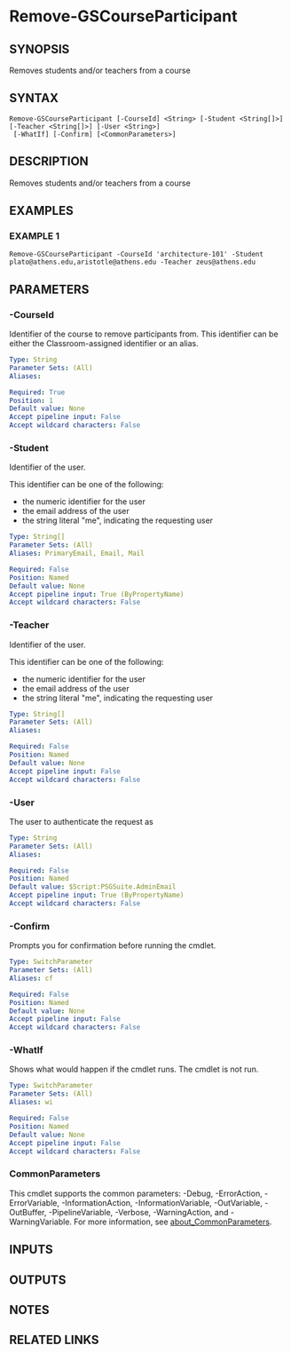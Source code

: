# Remove-GSCourseParticipant

## SYNOPSIS
Removes students and/or teachers from a course

## SYNTAX

```
Remove-GSCourseParticipant [-CourseId] <String> [-Student <String[]>] [-Teacher <String[]>] [-User <String>]
 [-WhatIf] [-Confirm] [<CommonParameters>]
```

## DESCRIPTION
Removes students and/or teachers from a course

## EXAMPLES

### EXAMPLE 1
```
Remove-GSCourseParticipant -CourseId 'architecture-101' -Student plato@athens.edu,aristotle@athens.edu -Teacher zeus@athens.edu
```

## PARAMETERS

### -CourseId
Identifier of the course to remove participants from.
This identifier can be either the Classroom-assigned identifier or an alias.

```yaml
Type: String
Parameter Sets: (All)
Aliases:

Required: True
Position: 1
Default value: None
Accept pipeline input: False
Accept wildcard characters: False
```

### -Student
Identifier of the user.

This identifier can be one of the following:

* the numeric identifier for the user
* the email address of the user
* the string literal "me", indicating the requesting user

```yaml
Type: String[]
Parameter Sets: (All)
Aliases: PrimaryEmail, Email, Mail

Required: False
Position: Named
Default value: None
Accept pipeline input: True (ByPropertyName)
Accept wildcard characters: False
```

### -Teacher
Identifier of the user.

This identifier can be one of the following:

* the numeric identifier for the user
* the email address of the user
* the string literal "me", indicating the requesting user

```yaml
Type: String[]
Parameter Sets: (All)
Aliases:

Required: False
Position: Named
Default value: None
Accept pipeline input: False
Accept wildcard characters: False
```

### -User
The user to authenticate the request as

```yaml
Type: String
Parameter Sets: (All)
Aliases:

Required: False
Position: Named
Default value: $Script:PSGSuite.AdminEmail
Accept pipeline input: True (ByPropertyName)
Accept wildcard characters: False
```

### -Confirm
Prompts you for confirmation before running the cmdlet.

```yaml
Type: SwitchParameter
Parameter Sets: (All)
Aliases: cf

Required: False
Position: Named
Default value: None
Accept pipeline input: False
Accept wildcard characters: False
```

### -WhatIf
Shows what would happen if the cmdlet runs.
The cmdlet is not run.

```yaml
Type: SwitchParameter
Parameter Sets: (All)
Aliases: wi

Required: False
Position: Named
Default value: None
Accept pipeline input: False
Accept wildcard characters: False
```

### CommonParameters
This cmdlet supports the common parameters: -Debug, -ErrorAction, -ErrorVariable, -InformationAction, -InformationVariable, -OutVariable, -OutBuffer, -PipelineVariable, -Verbose, -WarningAction, and -WarningVariable. For more information, see [about_CommonParameters](http://go.microsoft.com/fwlink/?LinkID=113216).

## INPUTS

## OUTPUTS

## NOTES

## RELATED LINKS
